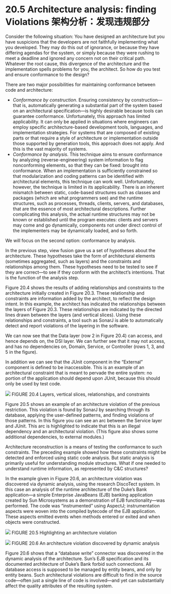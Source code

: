 20.5 Architecture analysis: finding Violations 架构分析：发现违规部分
===

Consider the following situation: You have designed an architecture but you have suspicions that the developers are not faithfully implementing what you developed. They may do this out of ignorance, or because they have differing agendas for the system, or simply because they were rushing to meet a deadline and ignored any concern not on their critical path. Whatever the root cause, this divergence of the architecture and the implementation spells problems for you, the architect. So how do you test and ensure conformance to the design?

There are two major possibilities for maintaining conformance between code and architecture:

* _Conformance by construction_. Ensuring consistency by construction—that is, automatically generating a substantial part of the system based on an architectural specification—is highly desirable because tools can guarantee conformance. Unfortunately, this approach has limited applicability. It can only be applied in situations where engineers can employ specific architecture-based development tools, languages, and implementation strategies. For systems that are composed of existing parts or that require a style of architecture or implementation outside those supported by generation tools, this approach does not apply. And this is the vast majority of systems.
* _Conformance by analysis_. This technique aims to ensure conformance by analyzing (reverse-engineering) system information to flag nonconforming elements, so that they can be fixed: brought into conformance. When an implementation is sufficiently constrained so that modularization and coding patterns can be identified with architectural elements, this technique can work well. Unfortunately, however, the technique is limited in its applicability. There is an inherent mismatch between static, code-based structures such as classes and packages (which are what programmers see) and the runtime structures, such as processes, threads, clients, servers, and databases, that are the essence of most architectural descriptions. Further complicating this analysis, the actual runtime structures may not be known or established until the program executes: clients and servers may come and go dynamically, components not under direct control of the implementers may be dynamically loaded, and so forth. 

We will focus on the second option: conformance by analysis.

In the previous step, view fusion gave us a set of hypotheses about the architecture. These hypotheses take the form of architectural elements (sometimes aggregated, such as layers) and the constraints and relationships among them. These hypotheses need to be tested to see if they are correct—to see if they conform with the architect’s intentions. That is the function of the analysis step.

Figure 20.4 shows the results of adding relationships and constraints to the architecture initially created in Figure 20.3. These relationship and constraints are information added by the architect, to reflect the design intent. In this example, the architect has indicated the relationships between the layers of Figure 20.3. These relationships are indicated by the directed lines drawn between the layers (and vertical slices). Using these relationships and constraints, a tool such as SonarJ is able to automatically detect and report violations of the layering in the software.

We can now see that the Data layer (row 2 in Figure 20.4) can access, and hence depends on, the DSI layer. We can further see that it may not access, and has no dependencies on, Domain, Service, or Controller (rows 1, 3, and 5 in the figure).

In addition we can see that the JUnit component in the “External” component is defined to be inaccessible. This is an example of an architectural constraint that is meant to pervade the entire system: no portion of the application should depend upon JUnit, because this should only be used by test code.

![](fig.20.4)
FIGURE 20.4 Layers, vertical slices, relationships, and constraints

Figure 20.5 shows an example of an architecture violation of the previous restriction. This violation is found by SonarJ by searching through its database, applying the user-defined patterns, and finding violations of those patterns. In this figure you can see an arc between the Service layer and JUnit. This arc is highlighted to indicate that this is an illegal dependency and an architectural violation. (This figure also shows some additional dependencies, to external modules.)

Architecture reconstruction is a means of testing the conformance to such constraints. The preceding example showed how these constraints might be detected and enforced using static code analysis. But static analysis is primarily useful for understanding module structures. What if one needed to understand runtime information, as represented by C&C structures?

In the example given in Figure 20.6, an architecture violation was discovered via dynamic analysis, using the research DiscoTect system. In this case an analysis of the runtime architecture of the Duke’s Bank application—a simple Enterprise JavaBeans (EJB) banking application created by Sun Microsystems as a demonstration of EJB functionality—was performed. The code was “instrumented” using AspectJ; instrumentation aspects were woven into the compiled bytecode of the EJB application. These aspects emitted events when methods entered or exited and when objects were constructed.

![](fig.20.5)
FIGURE 20.5 Highlighting an architecture violation

![](fig.20.6)
FIGURE 20.6 An architecture violation discovered by dynamic analysis

Figure 20.6 shows that a “database write” connector was discovered in the dynamic analysis of the architecture. Sun’s EJB specification and its documented architecture of Duke’s Bank forbid such connections. All database access is supposed to be managed by entity beans, and only by entity beans. Such architectural violations are difficult to find in the source code—often just a single line of code is involved—and yet can substantially affect the quality attributes of the resulting system.
